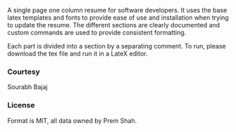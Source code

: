 A single page one column resume for software developers. It uses the base latex templates and fonts to provide ease of use and installation when trying to update the resume. The different sections are clearly documented and custom commands are used to provide consistent formatting.

Each part is divided into a section by a separating comment. To run, please download the tex file and run it in a LateX editor.

### Courtesy
Sourabh Bajaj

### License
Format is MIT, all data owned by Prem Shah.

